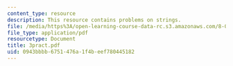 ```yaml
---
content_type: resource
description: This resource contains problems on strings.
file: /media/https%3A/open-learning-course-data-rc.s3.amazonaws.com/8-01x-physics-i-classical-mechanics-with-an-experimental-focus-fall-2002/0943bbbb6751476a1f4beef780445182_3pract.pdf
file_type: application/pdf
resourcetype: Document
title: 3pract.pdf
uid: 0943bbbb-6751-476a-1f4b-eef780445182
---
```

